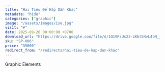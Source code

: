 ```yaml
---
title: "Hai Tiêu Đề Hấp Dẫn Khác"
metadate: "hide"
categories: ["graphic"]
image: "/assets/images/iso.jpg"
visit: "#"
date: 2025-09-26 00:00:00 +0700
download_url: "https://drive.google.com/file/d/1Q1VFsUs23-zKbtSNvL4bN_jPDYNnmeMx/view?usp=drive_link"
sku: "SP-006"
price: "39000"
redirect_from: "/redirects/hai-tieu-de-hap-dan-khac"
---
```

Graphic Elements
